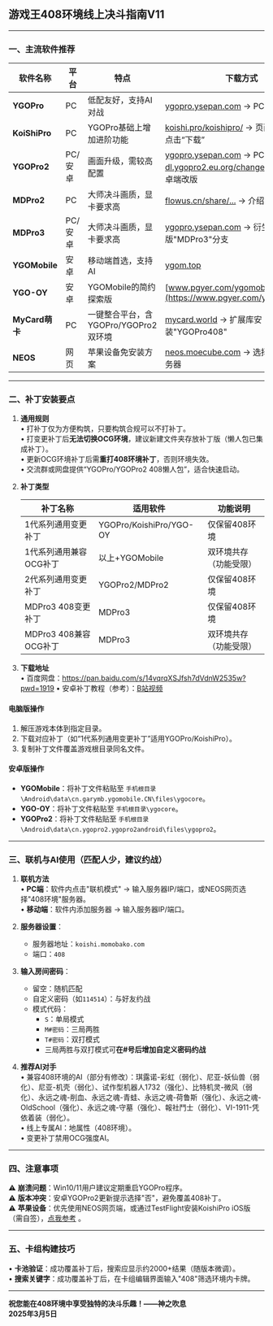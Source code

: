 ## 游戏王408环境线上决斗指南V11
---
### 一、主流软件推荐
| 软件名称       | 平台   | 特点                                                                 | 下载方式                                                                                   |
|----------------|--------|----------------------------------------------------------------------|------------------------------------------------------------------------------------------|
| **YGOPro**     | PC     | 低配友好，支持AI对战                                                 | [ygopro.ysepan.com](http://ygopro.ysepan.com/) → PC版完整包                              |
| **KoiShiPro**  | PC     | YGOPro基础上增加进阶功能                                                 | [koishi.pro/koishipro/](https://koishi.pro/koishipro/) → 页面上方或下方点击“下载”                              |
| **YGOPro2**    | PC/安卓 | 画面升级，需较高配置                                                 | [ygopro.ysepan.com](http://ygopro.ysepan.com/) → PC版完整包，[dl.ygopro2.eu.org/changelog.html](https://dl.ygopro2.eu.org/changelog.html) → 安卓端改版                              |
| **MDPro2**     | PC     | 大师决斗画质，显卡要求高                                                 | [flowus.cn/share/...](https://flowus.cn/share/8e562d75-7014-424e-bbcd-72e344a724fe) → 介绍页面                                       |
| **MDPro3**     | PC/安卓| 大师决斗画质，显卡要求高                                             | [ygopro.ysepan.com](http://ygopro.ysepan.com/) → 衍生版"MDPro3"分支                            |
| **YGOMobile**  | 安卓   | 移动端首选，支持AI                                                   | [ygom.top](https://ygom.top/)                                                            |
| **YGO-OY**     | 安卓   | YGOMobile的简约探索版                                                   | [www.pgyer.com/ygomobile_oy](https://www.pgyer.com/ygomobile_oy)                                                            |
| **MyCard萌卡** | PC     | 一键整合平台，含YGOPro/YGOPro2双环境                                 | [mycard.world](https://mycard.world/) → 扩展库安装"YGOPro408"                           |
| **NEOS**       | 网页   | 苹果设备免安装方案                                                   | [neos.moecube.com](https://neos.moecube.com/) → 选择"408环境"服务器                      |

---

### 二、补丁安装要点
1. **通用规则**  
   • 打补丁仅为方便构筑，只要构筑合规可以不打补丁。  
   • 打变更补丁后**无法切换OCG环境**，建议新建文件夹存放补丁版（懒人包已集成补丁）。  
   • 更新OCG环境补丁后需**重打408环境补丁**，否则环境失效。  
   • 交流群或网盘提供“YGOPro/YGOPro2 408懒人包”，适合快速启动。  

2. **补丁类型**  
   
   | 补丁名称                      | 适用软件                          | 功能说明                   |
   |-------------------------------|-----------------------------------|----------------------------|
   | 1代系列通用变更补丁            | YGOPro/KoishiPro/YGO-OY          | 仅保留408环境              |
   | 1代系列通用兼容OCG补丁         | 以上+YGOMobile                    | 双环境共存（功能受限）     |
   | 2代系列通用变更补丁            | YGOPro2/MDPro2                   | 仅保留408环境              |
   | MDPro3 408变更补丁            | MDPro3                           | 仅保留408环境              |
   | MDPro3 408兼容OCG补丁         | MDPro3                           | 双环境共存（功能受限）              |
   
3. **下载地址**  
   • 百度网盘：<https://pan.baidu.com/s/14vqrqXSJfsh7dVdnW2535w?pwd=1919>
   • 安卓补丁教程（参考）：[B站视频](https://www.bilibili.com/video/BV1KW4y1Y7ym/)

#### **电脑版操作**  
1. 解压游戏本体到指定目录。  
2. 下载对应补丁（如“1代系列通用变更补丁”适用YGOPro/KoishiPro）。  
3. 复制补丁文件覆盖游戏根目录同名文件。  

#### **安卓版操作**  
- **YGOMobile**：将补丁文件粘贴至 `手机根目录\Android\data\cn.garymb.ygomobile.CN\files\ygocore`。  
- **YGO-OY**：将补丁文件粘贴至 `手机根目录\ygocore`。
- **YGOPro2**：将补丁文件粘贴至 `手机根目录\Android\data\cn.ygopro2.ygopro2android\files\ygopro2`。  

---

### 三、联机与AI使用（匹配人少，建议约战）
1. **联机方法**  
   • **PC端**：软件内点击"联机模式" → 输入服务器IP/端口，或NEOS网页选择"408环境"服务器。  
   • **移动端**：软件内添加服务器  → 输入服务器IP/端口。  

2. **服务器设置**：
   - 服务器地址：`koishi.momobako.com`  
   - 端口：`408`  

3. **输入房间密码**：  
   - 留空：随机匹配  
   - 自定义密码（如`114514`）：与好友约战  
   - 模式代码：  
     - `S`：单局模式  
     - `M#密码`：三局两胜  
     - `T#密码`：双打模式  
     - 三局两胜与双打模式可**在#号后增加自定义密码约战**

4. **推荐AI对手**  
   • 兼容408环境的AI（部分有修改）：琪露诺-彩虹（弱化）、尼亚-妖仙兽（弱化）、尼亚-机壳（弱化）、试作型机器人1732（强化）、比特机灵-微风（弱化）、永远之魂-削血、永远之魂-青蛙、永远之魂-荷鲁斯（强化）、永远之魂-OldSchool（强化）、永远之魂-守墓（强化）、報社鬥士（弱化）、VI-1911-凭依着装（弱化）。  
   • 线上专属AI：地属性（408环境）。  
   • 变更补丁禁用OCG强度AI。  

---

### 四、注意事项
⚠️ **崩溃问题**：Win10/11用户建议定期重启YGOPro程序。  
⚠️ **版本冲突**：安卓YGOPro2更新提示选择"否"，避免覆盖408补丁。  
⚠️ **苹果设备**：优先使用NEOS网页端，或通过TestFlight安装KoishiPro iOS版（需自签），[点我参考](https://koishi.pro/koishipro2ios/) 。   

---

### 五、卡组构建技巧
• **卡池验证**：成功覆盖补丁后，搜索应显示约2000+结果（随版本微调）。  
• **搜索关键字**：成功覆盖补丁后，在卡组编辑界面输入"408"筛选环境内卡牌。  

---
**祝您能在408环境中享受独特的决斗乐趣！——神之吹息**  
**2025年3月5日**
